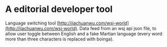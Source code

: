 # A editorial developer tool

Language switching tool [http://jiachuanwu.com/wsj-world](http://jiachuanwu.com/wsj-world). Data feed from an wsj api json file, to allow user toggle between English and a fake Martian language (every word more than three characters is replaced with boinga).